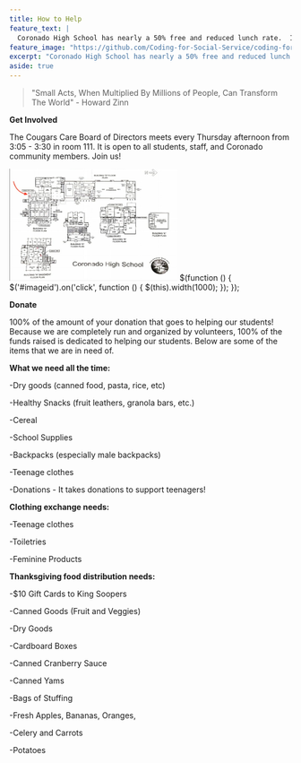 ```yaml
---
title: How to Help
feature_text: |
  Coronado High School has nearly a 50% free and reduced lunch rate.  In reality, the rate of students in food risk is much higher in high schools than reported.  For many   reasons, not all students that qualify for free and reduced services apply.  Often times the needed paper work doesn't get filled out for a variety of reasons: stability of family, transition and transitory issues, as well of others.  We are continually seeing an increase in need by our students.  
feature_image: "https://github.com/Coding-for-Social-Service/coding-for-social-service.github.io/blob/master/assets/Cougars-Care-Image.jpg?raw=true"
excerpt: "Coronado High School has nearly a 50% free and reduced lunch rate.  In reality, the rate of students in food risk is much higher in high schools than reported.  For many reasons, not all students that qualify for free and reduced services apply.  Often times the needed paper work doesn't get filled out for a variety of reasons: stability of family, transition and transitory issues, as well of others.  We are continually seeing an increase in need by our students."
aside: true
---
```

> "Small Acts, When Multiplied By Millions of People, Can Transform The World" - Howard Zinn





**Get Involved**

 The Cougars Care Board of Directors meets every Thursday afternoon from 3:05 - 3:30 in room 111.  It is open to all students, staff, and Coronado community members.  Join us! 


<img src="https://github.com/Coding-for-Social-Service/coding-for-social-service.github.io/blob/master/assets/images/CoronadoFloorPlanV2.png?raw=true" alt="Coronado Floor Plan Room 111" height="200" width="300">
$(function ()
{
    $('#imageid').on('click', function ()
    {
        $(this).width(1000);
    });
});
</img>


**Donate**
 
100% of the amount of your donation that goes to helping our students!  
Because we are completely run and organized by volunteers, 100% of the funds raised is dedicated to helping our students. Below are some of the items that we are in need of.

**What we need all the time:**

-Dry goods (canned food, pasta, rice, etc)

-Healthy Snacks (fruit leathers, granola bars, etc.) 

-Cereal

-School Supplies

-Backpacks (especially male backpacks)

-Teenage clothes

-Donations - It takes donations to support teenagers!

**Clothing exchange needs:**

-Teenage clothes

-Toiletries 

-Feminine Products

**Thanksgiving food distribution needs:**

-$10 Gift Cards to King Soopers 

-Canned Goods (Fruit and Veggies)

-Dry Goods

-Cardboard Boxes

-Canned Cranberry Sauce

-Canned Yams

-Bags of Stuffing

-Fresh Apples, Bananas, Oranges, 

-Celery and Carrots

-Potatoes 






















